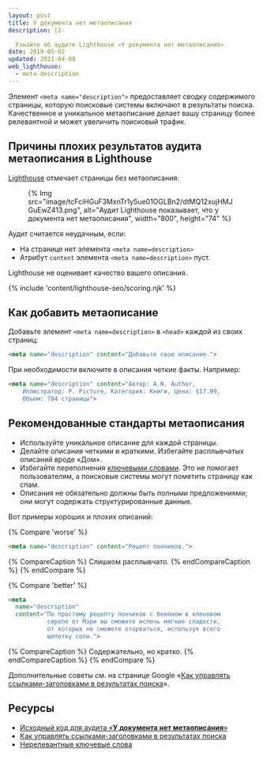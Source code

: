 ```yaml
---
layout: post
title: У документа нет метаописания
description: |2-

  Узнайте об аудите Lighthouse «У документа нет метаописания».
date: 2019-05-02
updated: 2021-04-08
web_lighthouse:
  - meta-description
---
```


Элемент `<meta name="description">` предоставляет сводку содержимого страницы, которую поисковые системы включают в результаты поиска. Качественное и уникальное метаописание делает вашу страницу более релевантной и может увеличить поисковый трафик.

## Причины плохих результатов аудита метаописания в Lighthouse

[Lighthouse](https://developer.chrome.com/docs/lighthouse/overview/) отмечает страницы без метаописания:

<figure>{% Img src="image/tcFciHGuF3MxnTr1y5ue01OGLBn2/dtMQ12xujHMJGuEwZ413.png", alt="Аудит Lighthouse показывает, что у документа нет метаописания", width="800", height="74" %}</figure>

Аудит считается неудачным, если:

- На странице нет элемента `<meta name=description>`
- Атрибут `content` элемента `<meta name=description>` пуст.

Lighthouse не оценивает качество вашего описания.

{% include 'content/lighthouse-seo/scoring.njk' %}

## Как добавить метаописание

Добавьте элемент `<meta name=description>` в `<head>` каждой из своих страниц:

```html
<meta name="description" content="Добавьте свое описание.">
```

При необходимости включите в описания четкие факты. Например:

```html
<meta name="description" content="Автор: A.N. Author,
    Иллюстратор: P. Picture, Категория: Книги, Цена: $17.99,
    Объем: 784 страницы">
```

## Рекомендованные стандарты метаописания

- Используйте уникальное описание для каждой страницы.
- Делайте описания четкими и краткими. Избегайте расплывчатых описаний вроде «Дом».
- Избегайте переполнения [ключевыми словами](https://support.google.com/webmasters/answer/66358). Это не помогает пользователям, а поисковые системы могут пометить страницу как спам.
- Описания не обязательно должны быть полными предложениями; они могут содержать структурированные данные.

Вот примеры хороших и плохих описаний:

{% Compare 'worse' %}

```html
<meta name="description" content="Рецепт пончиков.">
```

{% CompareCaption %} Слишком расплывчато. {% endCompareCaption %} {% endCompare %}

{% Compare 'better' %}

```html
<meta
  name="description"
  content="По простому рецепту пончиков с беконом в кленовом
           сиропе от Мэри вы сможете испечь мягкие сладости,
           от которых не сможете оторваться, используя всего
           щепотку соли.">
```

{% CompareCaption %} Содержательно, но кратко. {% endCompareCaption %} {% endCompare %}

Дополнительные советы см. на странице Google «[Как управлять ссылками-заголовками в результатах поиска](https://support.google.com/webmasters/answer/35624#1)».

## Ресурсы

- [Исходный код для аудита «**У документа нет метаописания**»](https://github.com/GoogleChrome/lighthouse/blob/master/lighthouse-core/audits/seo/meta-description.js)
- [Как управлять ссылками-заголовками в результатах поиска](https://support.google.com/webmasters/answer/35624#1)
- [Нерелевантные ключевые слова](https://support.google.com/webmasters/answer/66358)
